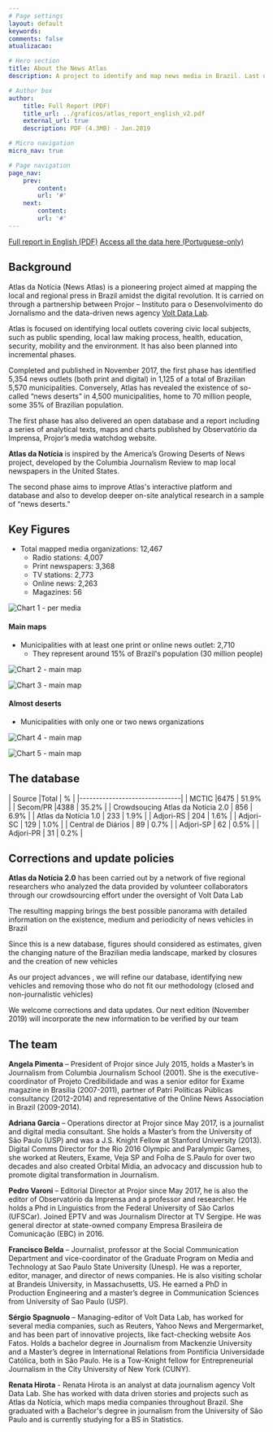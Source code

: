 ```yaml
---
# Page settings
layout: default
keywords:
comments: false
atualizacao:

# Hero section
title: About the News Atlas
description: A project to identify and map news media in Brazil. Last update in June, 2019

# Author box
author:
    title: Full Report (PDF)
    title_url: ../graficos/atlas_report_english_v2.pdf
    external_url: true
    description: PDF (4.3MB) - Jan.2019

# Micro navigation
micro_nav: true

# Page navigation
page_nav:
    prev:
        content:
        url: '#'
    next:
        content:
        url: '#'
---
```


<a href="../graficos/atlas_report_english_v2.pdf" class="btn btn--dark btn--rounded btn--w-icon btn--w-icon-left">Full report in English (PDF)</a>
<a href="https://github.com/voltdatalab/atlas-analytics" class="btn btn--dark btn--rounded btn--w-icon btn--w-icon-left">Access all the data here (Portuguese-only) </a>

## Background

Atlas da Notícia (News Atlas) is a pioneering project aimed at mapping the local and regional press in Brazil amidst the digital revolution. It is carried on through a partnership between Projor – Instituto para o Desenvolvimento do Jornalismo and the data-driven news agency [Volt Data Lab](https://voltdata.info).

Atlas is focused on identifying local outlets covering civic local subjects, such as public spending, local law making process, health, education, security, mobility and the environment. It has also been planned into incremental phases.

Completed and published in November 2017, the first phase has identified 5,354 news outlets (both print and digital) in 1,125 of a total of Brazilian 5,570 municipalities. Conversely, Atlas has revealed the existence of so-called “news deserts” in 4,500 municipalities, home to 70 million people, some 35% of Brazilian population.

The first phase has also delivered an open database and a report including a series of analytical texts, maps and charts published by Observatório da Imprensa, Projor’s media watchdog website.

**Atlas da Notícia** is inspired by the America’s Growing Deserts of News project, developed by the Columbia Journalism Review to map local newspapers in the United States.

The second phase aims to improve Atlas's interactive platform and database and also to develop deeper on-site analytical research in a sample of “news deserts."

## Key Figures

- Total mapped media organizations: 12,467
  - Radio stations: 4,007
  - Print newspapers: 3,368
  - TV stations: 2,773
  - Online news: 2,263
  - Magazines: 56

![Chart 1 - per media](../graficos/english/chart1.png)


#### Main maps

- Municipalities with at least one print or online news outlet: 2,710
  - They represent around 15% of Brazil's population (30 million people)

![Chart 2 - main map](../graficos/english/map1.png)

![Chart 3 - main map](../graficos/english/map2.png)


#### Almost deserts

- Municipalities with only one or two news organizations


![Chart 4 - main map](../graficos/english/map3.png)

![Chart 5 - main map](../graficos/english/map4.png)

## The database

| Source |Total |   %           |
|-------------------------------|
| MCTIC     |6475 | 51.9%              |
| Secom/PR  |4388 | 35.2%           |
| Crowdsoucing Atlas da Notícia 2.0 | 856 | 6.9% |
| Atlas da Notícia 1.0 | 233 | 1.9% |
| Adjori-RS | 204 | 1.6%            |
| Adjori-SC | 129 | 1.0%            |
| Central de Diários | 89 | 0.7%    |
| Adjori-SP | 62 | 0.5%             |
| Adjori-PR | 31 | 0.2%             |



## Corrections and update policies

**Atlas da Notícia 2.0** has been carried out by a network of five regional researchers who analyzed the data provided by volunteer collaborators through our crowdsourcing effort under the oversight of Volt Data Lab

The resulting mapping brings the best possible panorama with detailed information on the existence, medium and periodicity of news vehicles in Brazil

Since this is a new database,  figures should considered as  estimates,  given the changing nature of the Brazilian media landscape, marked by closures and the creation of new
vehicles

As our project advances , we will  refine our database, identifying new vehicles and removing those who do not fit our methodology  (closed and non-journalistic vehicles)

We welcome corrections and data updates. Our next edition (November 2019) will incorporate the new information to be verified by our team

## The team

**Angela Pimenta** – President of Projor since July 2015, holds a Master’s in Journalism from Columbia Journalism School (2001). She is the executive-coordinator of Projeto Credibilidade and was a senior editor for Exame magazine in Brasília (2007-2011), partner of Patri Políticas Públicas consultancy (2012-2014) and representative of the Online News Association in Brazil (2009-2014).

**Adriana Garcia** – Operations director at Projor since May 2017, is a journalist and digital media consultant. She holds a Master’s from the University of São Paulo (USP) and was a J.S. Knight Fellow at Stanford University (2013). Digital Comms Director for the Rio 2016 Olympic and Paralympic Games, she worked at Reuters, Exame, Veja SP and Folha de S.Paulo for over two decades and also created Orbital Mídia, an advocacy and discussion hub to promote digital transformation in Journalism.

**Pedro Varoni** – Editorial Director at Projor since May 2017, he is also the editor of Observatório da Imprensa and a professor and researcher. He holds a Phd in Linguistics from the Federal University of São Carlos (UFSCar). Joined EPTV and was Journalism Director at TV Sergipe. He was general director at state-owned company Empresa Brasileira de Comunicação (EBC) in 2016.

**Francisco Belda** – Journalist, professor at the Social Communication Department and vice-coordinator of the Graduate Program on Media and Technology at Sao Paulo State University (Unesp). He was a reporter, editor, manager, and director of news companies. He is also visiting scholar at Brandeis University, in Massachusetts, US. He earned a PhD in Production Engineering and a master’s degree in Communication Sciences from University of Sao Paulo (USP).

**Sérgio Spagnuolo** – Managing-editor of Volt Data Lab, has worked for several media companies, such as Reuters, Yahoo News and Mergermarket, and has been part of innovative projects, like fact-checking website Aos Fatos. Holds a bachelor degree in Journalism from Mackenzie University and a Master’s degree in International Relations from Pontifícia Universidade Católica, both in São Paulo. He is a Tow-Knight fellow for Entrepreneurial Journalism in the City University of New York (CUNY).

**Renata Hirota** - Renata Hirota is an analyst at data journalism agency Volt Data Lab. She has worked with data driven stories and projects such as Atlas da Notícia, which maps media companies throughout Brazil. She graduated with a Bachelor's degree in journalism from the University of São Paulo and is currently studying for a BS in Statistics.
